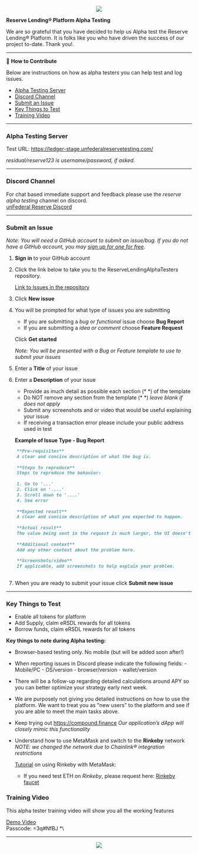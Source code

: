 <p align="center">
  <img  src="https://i.ibb.co/xDjMkJF/uat-header.png">
</p>

**Reserve Lending® Platform Alpha Testing**

We are so grateful that you have decided to help us Alpha test the Reserve Lending® Platform. It is folks like you who have driven the success of our project to-date. Thank you!.

---

👷 **How to Contribute**

Below are instructions on how as alpha testers you can help test and log issues.

- [Alpha Testing Server](#Alpha-Testing-Server)
- [Discord Channel](#Discord-Channel)
- [Submit an Issue](#Submit-an-Issue)
- [Key Things to Test](#Key-Things-to-Test)
- [Training Video](#Training-Video)

---

### Alpha Testing Server

Test URL: <a href="https://ledger-stage.unfederalreservetesting.com/" target="_blank">https://ledger-stage.unfederalreservetesting.com/</a> 

_residual/reserve123 is username/password, if asked._

---

### Discord Channel

For chat based immediate support and feedback please use the _reserve alpha testing_ channel on discord.<br>
<a href="https://discord.gg/kKNjNqgQGv" target="_blank">unFederal Reserve Discord</a> 

---

### Submit an Issue 

_Note: You will need a GitHub account to submit an issue/bug. If you do not have a GitHub account, you may <a href="https://github.com/join" target="_blank">sign up for one for free</a>._


1. **Sign in** to your GitHub account

2. Click the link below to take you to the ReserveLendingAlphaTesters repository.  
   

	<a href="https://github.com/UnFederalReserve/ReserveLendingAlphaTesters/issues" target="_blank">Link to Issues in the repository</a> 

3. Click **New issue**

4. You will be prompted for what type of issues you are submitting

   - If you are submitting a _bug_ or _functional_ issue choose **Bug Report**
   - If you are submitting a _idea or comment_ choose **Feature Request** 

	Click **Get started**

	_Note: You will be presented with a Bug or Feature template to use to submit your issues_

5. Enter a **Title** of your issue

6. Enter a **Description** of your issue
	
	- Provide as much detail as possible  each section (* *) of the template
	- Do NOT remove any section from the template (* *) _leave blank if does not apply_
	- Submit any screenshots and or video that would be useful explaining your issue
	- If receiving a transaction error please include your public address used in test
	
	**Example of Issue Type - Bug Report**
	
```markdown
	**Pre-requisites**
	A clear and concise description of what the bug is.
	
	**Steps to reproduce**
	Steps to reproduce the behavior:
	
	1. Go to '...'
	2. Click on '....'
	3. Scroll down to '....'
	4. See error
	
	**Expected result**
	A clear and concise description of what you expected to happen.
	
	**Actual result**
	The value being sent in the request is much larger, the UI doesn't return an error so the customer is left confused. The web console displays the error shown above.
	
	**Additional context**
	Add any other context about the problem here.
	
	**Screenshots/video**
	If applicable, add screenshots to help explain your problem.
	
```

7. When you are ready to submit your issue click **Submit new issue**

---

### Key Things to Test

- Enable all tokens for platform
- Add Supply, claim eRSDL rewards for all tokens
- Borrow funds, claim eRSDL rewards for all tokens

**Key things to note during Alpha testing:**

- Browser-based testing only. No mobile (but will be added soon after!)

- When reporting issues in Discord please indicate the following fields:
  \- Mobile/PC
  \- OS/version
  \- browser/version
  \- wallet/version

- There will be a follow-up regarding detailed calculations around APY so you can better optimize your strategy early next week.

- We are purposely not giving you detailed instructions on how to use the platform. We want to treat you as "new users" to the platform and see if you are able to meet the main tasks above.

- Keep trying out <a href="https://compound.finance" target="_blank">https://compound.finance</a> 
_Our application’s dApp will closely mimic this functionality_

- Understand how to use MetaMask and switch to the **Rinkeby** network
_NOTE:  we changed the network due to Chainlink® integration restrictions_

  <a href="https://medium.com/@paulelis/working-with-metamask-and-rinkeby-78f5b378b62" target="_blank">Tutorial</a> on using Rinkeby with MetaMask:

  - If you need test ETH on *Rinkeby*, please request here: <a href="https://faucet.rinkeby.io/](https://faucet.rinkeby.io/" target="_blank">Rinkeby faucet</a> 
  
### Training Video

This alpha tester training video will show you all the working features

  <a href="https://us02web.zoom.us/rec/share/jdv5N30WvGml1q-IgqE4YYgsDIbCSK5gCDoNI0_cfsaL3nJGxr6wrw0Oz1VoPHSW.OJZKNmW4iNkrGoOf?utm_source=hs_email&utm_medium=email&_hsenc=p2ANqtz-9WqhD0kkLHmWQ-o8NlNxRRmkjKVr0W0IOaD2g7XAQv-Q01H0ML2h0iAPvmZjozsOWg8UG1" target="_blank">Demo Video</a> <br>
Passcode: =3q#NfBJ *\

---

<p align="center">
  <img  src="https://i.ibb.co/hDnmqbJ/tester2.png">
</p>



